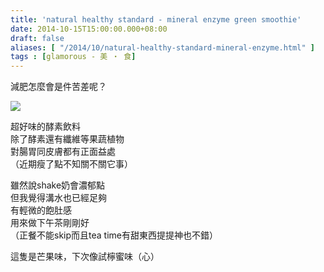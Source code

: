 ```yaml
---
title: 'natural healthy standard - mineral enzyme green smoothie'
date: 2014-10-15T15:00:00.000+08:00
draft: false
aliases: [ "/2014/10/natural-healthy-standard-mineral-enzyme.html" ]
tags : [glamorous - 美 ‧ 食]
---
```


減肥怎麼會是件苦差呢？  

[![](https://1.bp.blogspot.com/-plV3B6P4Ydg/XE1TuMuoyqI/AAAAAAAAHF4/crSO3Ys287I3rzY3NmqAuRqyRB6A2-D-gCLcBGAs/s640/15410402612_105318fb17_z.jpg)](https://1.bp.blogspot.com/-plV3B6P4Ydg/XE1TuMuoyqI/AAAAAAAAHF4/crSO3Ys287I3rzY3NmqAuRqyRB6A2-D-gCLcBGAs/s1600/15410402612_105318fb17_z.jpg)

超好味的酵素飲料  
除了酵素還有纖維等果蔬植物  
對腸胃同皮膚都有正面益處  
（近期瘦了點不知關不關它事）  
  
雖然說shake奶會濃郁點  
但我覺得溝水也已經足夠  
有輕微的飽肚感  
用來做下午茶剛剛好  
（正餐不能skip而且tea time有甜東西提提神也不錯）  
  
這隻是芒果味，下次像試檸蜜味（心）